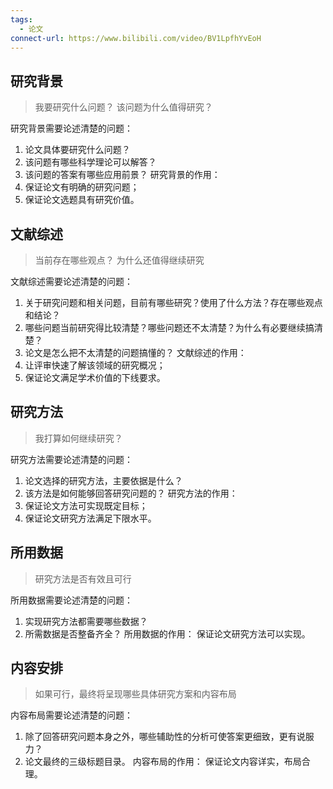 ```yaml
---
tags:
  - 论文
connect-url: https://www.bilibili.com/video/BV1LpfhYvEoH
---
```

## 研究背景
> 我要研究什么问题？
> 该问题为什么值得研究？

研究背景需要论述清楚的问题：
1. 论文具体要研究什么问题？
2. 该问题有哪些科学理论可以解答？
3. 该问题的答案有哪些应用前景？
研究背景的作用：
1. 保证论文有明确的研究问题；
2. 保证论文选题具有研究价值。
## 文献综述
> 当前存在哪些观点？
> 为什么还值得继续研究

文献综述需要论述清楚的问题：
1. 关于研究问题和相关问题，目前有哪些研究？使用了什么方法？存在哪些观点和结论？
2. 哪些问题当前研究得比较清楚？哪些问题还不太清楚？为什么有必要继续搞清楚？
3. 论文是怎么把不太清楚的问题搞懂的？
文献综述的作用：
1. 让评审快速了解该领域的研究概况；
2. 保证论文满足学术价值的下线要求。
## 研究方法
> 我打算如何继续研究？

研究方法需要论述清楚的问题：
1. 论文选择的研究方法，主要依据是什么？
2. 该方法是如何能够回答研究问题的？
研究方法的作用：
1. 保证论文方法可实现既定目标；
2. 保证论文研究方法满足下限水平。
## 所用数据
> 研究方法是否有效且可行

所用数据需要论述清楚的问题：
1. 实现研究方法都需要哪些数据？
2. 所需数据是否整备齐全？
所用数据的作用：
保证论文研究方法可以实现。
## 内容安排
> 如果可行，最终将呈现哪些具体研究方案和内容布局

内容布局需要论述清楚的问题：
1. 除了回答研究问题本身之外，哪些辅助性的分析可使答案更细致，更有说服力？
2. 论文最终的三级标题目录。
内容布局的作用：
保证论文内容详实，布局合理。
